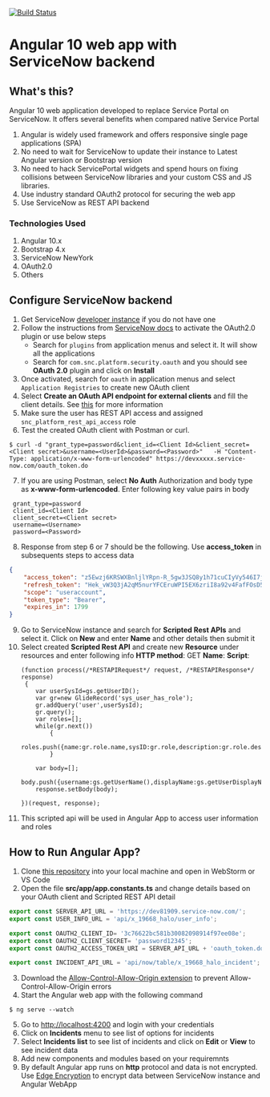 [![Build Status](https://travis-ci.com/pavankjadda/Angular-WebApp-ServiceNow.svg?branch=master)](https://travis-ci.com/pavankjadda/Angular-WebApp-ServiceNow)

# Angular 10 web app with ServiceNow backend

## What's this?
Angular 10 web application developed to replace Service Portal on ServiceNow. It offers several benefits when compared native Service Portal
1. Angular is widely used framework and offers responsive single page applications (SPA)
2. No need to wait for ServiceNow to update their instance to Latest Angular version or Bootstrap version 
2. No need to hack ServicePortal widgets and spend hours on fixing collisions between ServiceNow libraries and your custom CSS and JS libraries.
3. Use industry standard OAuth2 protocol for securing the web app 
4. Use ServiceNow as REST API backend


### Technologies Used
1. Angular 10.x
2. Bootstrap 4.x
3. ServiceNow NewYork
4. OAuth2.0
5. Others 

## Configure ServiceNow backend
1. Get ServiceNow [developer instance](https://developer.servicenow.com/app.do#!/dashboard?v=madrid) if you do not have one
2. Follow the instructions from [ServiceNow docs](https://docs.servicenow.com/bundle/madrid-platform-administration/page/administer/security/task/t_SettingUpOAuth.html) to activate the OAuth2.0 plugin or use below steps
    * Search for `plugins` from application menus and select it. It will show all the applications
    * Search for `com.snc.platform.security.oauth` and you should see **OAuth 2.0** plugin and click on **Install**
3. Once activated, search for `oauth` in application menus and select `Application Registries` to create new OAuth client
4. Select **Create an OAuth API endpoint for external clients** and fill the client details. See [this](https://docs.servicenow.com/bundle/madrid-platform-administration/page/administer/security/task/t_CreateEndpointforExternalClients.html#t_CreateEndpointforExternalClients) for more information
5. Make sure the user has REST API access and assigned `snc_platform_rest_api_access` role
6. Test the created OAuth client with Postman or curl. 
```
$ curl -d "grant_type=password&client_id=<Client Id>&client_secret=<Client secret>&username=<UserId>&password=<Password>"   -H "Content-Type: application/x-www-form-urlencoded" https://devxxxxx.service-now.com/oauth_token.do
```
7. If you are using Postman, select **No Auth** Authorization and body type as **x-www-form-urlencoded**. Enter following key value pairs in body
```
 grant_type=password
 client_id=<Client Id>
 client_secret=<Client secret>
 username=<Username>
 password=<Password>
```
8. Response from step 6 or 7 should be the following. Use **access_token** in subsequents steps to access data
```json
{
    "access_token": "z5Ewzj6KRSWXBnljlYRpn-R_5gw3JSQ8y1h71cuCIyVy546I7jwg5k9M2E0ctc2ssJC9S2ER6ZWGXs474Ext4Q",
    "refresh_token": "Hek_vW3Q3jA2qM5nurYFCEruWPI5EX6zriI8a92v4FafFOsD5el17fWkrz48ZLlw3kpjZSRJmiK9uTyjPL6rKg",
    "scope": "useraccount",
    "token_type": "Bearer",
    "expires_in": 1799
}
```
9. Go to ServiceNow instance and search for **Scripted Rest APIs** and select it. Click on **New** and enter **Name** and other details then submit it
10. Select created  **Scripted Rest API** and create new **Resource** under resources and enter following info
    **HTTP method**: GET 
    **Name**: <Name> 
    **Script**: 
    ```
    (function process(/*RESTAPIRequest*/ request, /*RESTAPIResponse*/ response) 
     {
    	var userSysId=gs.getUserID();
    	var gr=new GlideRecord('sys_user_has_role');
    	gr.addQuery('user',userSysId);
    	gr.query();
    	var roles=[];
    	while(gr.next())
    		{
    			roles.push({name:gr.role.name,sysID:gr.role,description:gr.role.description});
    		}
    
    	var body=[];
    	body.push({username:gs.getUserName(),displayName:gs.getUserDisplayName(),sysId:gs.getUserID(),roles:roles});
        response.setBody(body);
    
    })(request, response);
    ```
11. This scripted api will be used in Angular App to access user information and roles
    



## How to  Run Angular App?
1. Clone [this repository](https://github.com/pavankjadda/Angular-WebApp-ServiceNow) into your local machine and open in WebStorm or VS Code
2. Open the file **src/app/app.constants.ts** and change details based on your OAuth client and Scripted REST API detail
```typescript
export const SERVER_API_URL = 'https://dev81909.service-now.com/';
export const USER_INFO_URL = 'api/x_19668_halo/user_info';

export const OAUTH2_CLIENT_ID= '3c76622bc581b30082098914f97ee08e';
export const OAUTH2_CLIENT_SECRET= 'password12345';
export const OAUTH2_ACCESS_TOKEN_URI = SERVER_API_URL + 'oauth_token.do';

export const INCIDENT_API_URL = 'api/now/table/x_19668_halo_incident';

```
3. Download the [Allow-Control-Allow-Origin extension](https://chrome.google.com/webstore/detail/cross-domain-cors/mjhpgnbimicffchbodmgfnemoghjakai/related?hl=en)
 to prevent Allow-Control-Allow-Origin errors
4. Start the Angular web app with the following command
```
$ ng serve --watch
```
5. Go to [http://localhost:4200](http://localhost:4200) and login with your credentials
6. Click on **Incidents** menu to see list of options for incidents
7. Select **Incidents list** to see list of incidents and click on **Edit** or **View** to see incident data
8. Add new components and modules based on your requiremnts
9. By default Angular app runs on **http** protocol and data is not encrypted. Use [Edge Encryption](https://docs.servicenow.com/bundle/london-servicenow-platform/page/administer/edge-encryption/concept/c_EdgeEncryptionOverview.html) to encrypt data between ServiceNow instance and Angular WebApp
